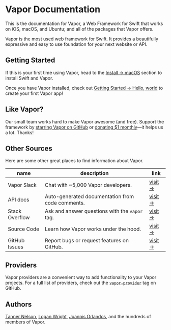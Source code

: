 # Vapor Documentation

This is the documentation for Vapor, a Web Framework for Swift that works on iOS, macOS, and Ubuntu; and all of the packages that Vapor offers.

Vapor is the most used web framework for Swift. It provides a beautifully expressive and easy to use foundation for your next website or API.

## Getting Started

If this is your first time using Vapor, head to the [Install &rarr; macOS](install/macos.md) section to install Swift and Vapor.

Once you have Vapor installed, check out [Getting Started &rarr; Hello, world](getting-started/hello-world.md) to create your first Vapor app!

## Like Vapor?

Our small team works hard to make Vapor awesome (and free). Support the framework by [starring Vapor on GitHub](https://github.com/vapor/vapor)
or [donating $1 monthly](https://opencollective.com/vapor)&mdash;it helps us a lot. Thanks!

## Other Sources

Here are some other great places to find information about Vapor.

| name           | description                                      | link                                                            |
|----------------|--------------------------------------------------|-----------------------------------------------------------------|
| Vapor Slack    | Chat with ~5,000 Vapor developers.               | [visit &rarr;](http://vapor.team)                               |
| API docs       | Auto-generated documentation from code comments. | [visit &rarr;](http://api.vapor.codes)                          |
| Stack Overflow | Ask and answer questions with the `vapor` tag.   | [visit &rarr;](http://stackoverflow.com/questions/tagged/vapor) |
| Source Code    | Learn how Vapor works under the hood.            | [visit &rarr;](https://github.com/vapor/vapor)                  |
| GitHub Issues  | Report bugs or request features on GitHub.       | [visit &rarr;](https://github.com/vapor/vapor/issues)           |

## Providers

Vapor providers are a convenient way to add functionality to your Vapor projects.
For a full list of providers, check out the [`vapor-provider`](https://github.com/search?utf8=✓&q=topic%3Avapor-provider&type=Repositories) tag on GitHub.

## Authors

[Tanner Nelson](mailto:tanner@vapor.codes), [Logan Wright](mailto:logan@vapor.codes), [Joannis Orlandos](mailto:joannis@qutheory.io), and the hundreds of members of Vapor.
